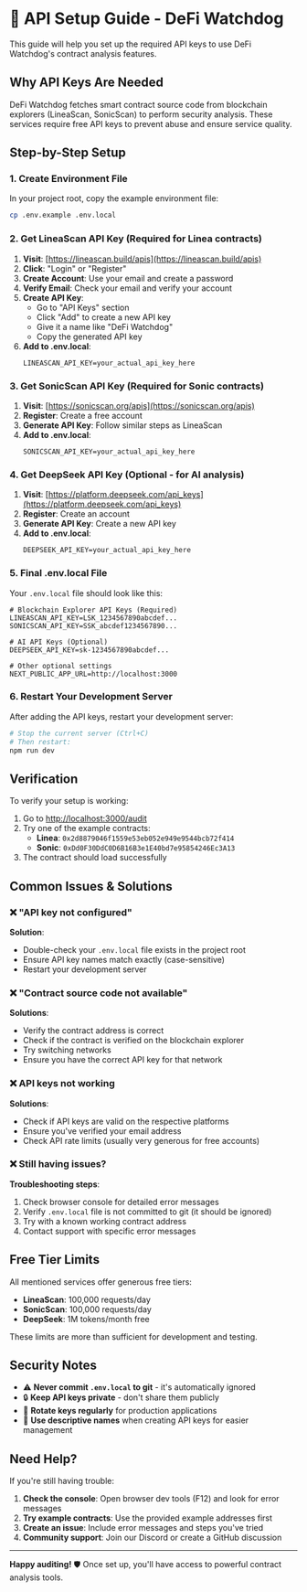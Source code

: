 # 🔧 API Setup Guide - DeFi Watchdog

This guide will help you set up the required API keys to use DeFi Watchdog's contract analysis features.

## Why API Keys Are Needed

DeFi Watchdog fetches smart contract source code from blockchain explorers (LineaScan, SonicScan) to perform security analysis. These services require free API keys to prevent abuse and ensure service quality.

## Step-by-Step Setup

### 1. Create Environment File

In your project root, copy the example environment file:

```bash
cp .env.example .env.local
```

### 2. Get LineaScan API Key (Required for Linea contracts)

1. **Visit**: [https://lineascan.build/apis](https://lineascan.build/apis)
2. **Click**: "Login" or "Register" 
3. **Create Account**: Use your email and create a password
4. **Verify Email**: Check your email and verify your account
5. **Create API Key**: 
   - Go to "API Keys" section
   - Click "Add" to create a new API key
   - Give it a name like "DeFi Watchdog"
   - Copy the generated API key
6. **Add to .env.local**:
   ```env
   LINEASCAN_API_KEY=your_actual_api_key_here
   ```

### 3. Get SonicScan API Key (Required for Sonic contracts)

1. **Visit**: [https://sonicscan.org/apis](https://sonicscan.org/apis)
2. **Register**: Create a free account
3. **Generate API Key**: Follow similar steps as LineaScan
4. **Add to .env.local**:
   ```env
   SONICSCAN_API_KEY=your_actual_api_key_here
   ```

### 4. Get DeepSeek API Key (Optional - for AI analysis)

1. **Visit**: [https://platform.deepseek.com/api_keys](https://platform.deepseek.com/api_keys)
2. **Register**: Create an account
3. **Generate API Key**: Create a new API key
4. **Add to .env.local**:
   ```env
   DEEPSEEK_API_KEY=your_actual_api_key_here
   ```

### 5. Final .env.local File

Your `.env.local` file should look like this:

```env
# Blockchain Explorer API Keys (Required)
LINEASCAN_API_KEY=LSK_1234567890abcdef...
SONICSCAN_API_KEY=SSK_abcdef1234567890...

# AI API Keys (Optional)
DEEPSEEK_API_KEY=sk-1234567890abcdef...

# Other optional settings
NEXT_PUBLIC_APP_URL=http://localhost:3000
```

### 6. Restart Your Development Server

After adding the API keys, restart your development server:

```bash
# Stop the current server (Ctrl+C)
# Then restart:
npm run dev
```

## Verification

To verify your setup is working:

1. Go to [http://localhost:3000/audit](http://localhost:3000/audit)
2. Try one of the example contracts:
   - **Linea**: `0x2d8879046f1559e53eb052e949e9544bcb72f414`
   - **Sonic**: `0xDd0F30DdC0D6B16B3e1E40bd7e95854246Ec3A13`
3. The contract should load successfully

## Common Issues & Solutions

### ❌ "API key not configured"
**Solution**: 
- Double-check your `.env.local` file exists in the project root
- Ensure API key names match exactly (case-sensitive)
- Restart your development server

### ❌ "Contract source code not available"
**Solutions**:
- Verify the contract address is correct
- Check if the contract is verified on the blockchain explorer
- Try switching networks
- Ensure you have the correct API key for that network

### ❌ API keys not working
**Solutions**:
- Check if API keys are valid on the respective platforms
- Ensure you've verified your email address
- Check API rate limits (usually very generous for free accounts)

### ❌ Still having issues?
**Troubleshooting steps**:
1. Check browser console for detailed error messages
2. Verify `.env.local` file is not committed to git (it should be ignored)
3. Try with a known working contract address
4. Contact support with specific error messages

## Free Tier Limits

All mentioned services offer generous free tiers:

- **LineaScan**: 100,000 requests/day
- **SonicScan**: 100,000 requests/day  
- **DeepSeek**: 1M tokens/month free

These limits are more than sufficient for development and testing.

## Security Notes

- ⚠️ **Never commit `.env.local` to git** - it's automatically ignored
- 🔒 **Keep API keys private** - don't share them publicly
- 🔄 **Rotate keys regularly** for production applications
- 📝 **Use descriptive names** when creating API keys for easier management

## Need Help?

If you're still having trouble:

1. **Check the console**: Open browser dev tools (F12) and look for error messages
2. **Try example contracts**: Use the provided example addresses first
3. **Create an issue**: Include error messages and steps you've tried
4. **Community support**: Join our Discord or create a GitHub discussion

---

**Happy auditing!** 🛡️ Once set up, you'll have access to powerful contract analysis tools.
